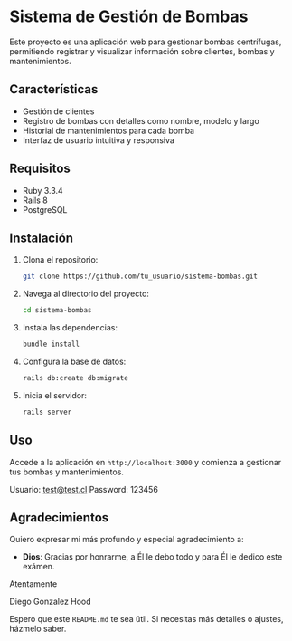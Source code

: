 # Sistema de Gestión de Bombas

Este proyecto es una aplicación web para gestionar bombas centrífugas, permitiendo registrar y visualizar información sobre clientes, bombas y mantenimientos.

## Características

- Gestión de clientes
- Registro de bombas con detalles como nombre, modelo y largo
- Historial de mantenimientos para cada bomba
- Interfaz de usuario intuitiva y responsiva

## Requisitos

- Ruby 3.3.4
- Rails 8
- PostgreSQL

## Instalación

1. Clona el repositorio:
   ```bash
   git clone https://github.com/tu_usuario/sistema-bombas.git
   ```
2. Navega al directorio del proyecto:
   ```bash
   cd sistema-bombas
   ```
3. Instala las dependencias:
   ```bash
   bundle install
   ```
4. Configura la base de datos:
   ```bash
   rails db:create db:migrate
   ```
5. Inicia el servidor:
   ```bash
   rails server
   ```

## Uso

Accede a la aplicación en `http://localhost:3000` y comienza a gestionar tus bombas y mantenimientos.

Usuario: test@test.cl
Password: 123456

## Agradecimientos

Quiero expresar mi más profundo y especial agradecimiento a:

- **Dios**: Gracias por honrarme, a Él le debo todo y para Él le dedico este exámen.


Atentamente

Diego Gonzalez Hood

Espero que este `README.md` te sea útil. Si necesitas más detalles o ajustes, házmelo saber.

